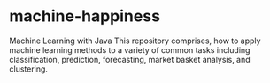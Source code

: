 # machine-happiness
Machine Learning with Java
This repository comprises, how to apply machine learning methods to a variety of common tasks including classification, prediction, forecasting, market basket analysis, and
clustering.
